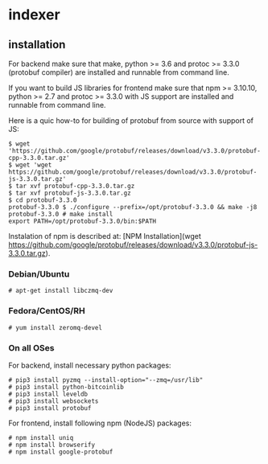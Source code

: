 # indexer

## installation

For backend make sure that make, python >= 3.6 and protoc >= 3.3.0
(protobuf compiler) are installed and runnable from command line.

If you want to build JS libraries for frontend make sure that npm >= 3.10.10,
python >= 2.7 and protoc >= 3.3.0 with JS support are installed and runnable
from command line.

Here is a quic how-to for building of protobuf from source with support of JS:

    $ wget 'https://github.com/google/protobuf/releases/download/v3.3.0/protobuf-cpp-3.3.0.tar.gz'
    $ wget 'wget https://github.com/google/protobuf/releases/download/v3.3.0/protobuf-js-3.3.0.tar.gz'
    $ tar xvf protobuf-cpp-3.3.0.tar.gz
    $ tar xvf protobuf-js-3.3.0.tar.gz
    $ cd protobuf-3.3.0
    protobuf-3.3.0 $ ./configure --prefix=/opt/protobuf-3.3.0 && make -j8
    protobuf-3.3.0 # make install
    export PATH=/opt/protobuf-3.3.0/bin:$PATH

Instalation of npm is described at: [NPM Installation](wget https://github.com/google/protobuf/releases/download/v3.3.0/protobuf-js-3.3.0.tar.gz).

### Debian/Ubuntu

    # apt-get install libczmq-dev
    
### Fedora/CentOS/RH

    # yum install zeromq-devel
    
### On all OSes

For backend, install necessary python packages:

    # pip3 install pyzmq --install-option="--zmq=/usr/lib"
    # pip3 install python-bitcoinlib
    # pip3 install leveldb
    # pip3 install websockets
    # pip3 install protobuf

For frontend, install following npm (NodeJS) packages:

    # npm install uniq
    # npm install browserify
    # npm install google-protobuf
